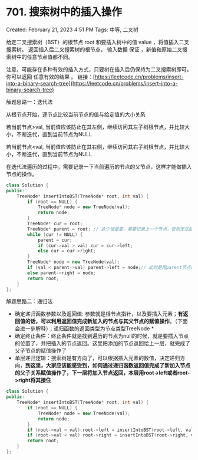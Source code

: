 # 701.  搜索树中的插入操作

Created: February 21, 2023 4:51 PM
Tags: 中等, 二叉树

给定二叉搜索树（BST）的根节点 root 和要插入树中的值 value ，将值插入二叉搜索树。 返回插入后二叉搜索树的根节点。 输入数据 保证 ，新值和原始二叉搜索树中的任意节点值都不同。

注意，可能存在多种有效的插入方式，只要树在插入后仍保持为二叉搜索树即可。 你可以返回 任意有效的结果 。
链接：[https://leetcode.cn/problems/insert-into-a-binary-search-tree](https://leetcode.cn/problems/insert-into-a-binary-search-tree)

解题思路一：迭代法

从根节点开始，逐节点比较当前节点的值与给定值的大小关系

若当前节点>val, 当前值应该防止在其左侧，继续访问其左子树根节点，并比较大小，不断迭代，直到当前节点为NULL

若当前节点<val, 当前值应该防止在其右侧，继续访问其右子树根节点，并比较大小，不断迭代，直到当前节点为NULL

在迭代法遍历的过程中，需要记录一下当前遍历的节点的父节点，这样才能做插入节点的操作。

```cpp
class Solution {
public:
    TreeNode* insertIntoBST(TreeNode* root, int val) {
        if (root == NULL) {
            TreeNode* node = new TreeNode(val);
            return node;
        }
        TreeNode* cur = root;
        TreeNode* parent = root; // 这个很重要，需要记录上一个节点，否则无法赋值新节点
        while (cur != NULL) {
            parent = cur;
            if (cur->val > val) cur = cur->left;
            else cur = cur->right;
        }
        TreeNode* node = new TreeNode(val);
        if (val < parent->val) parent->left = node;// 此时是用parent节点的进行赋值
        else parent->right = node;
        return root;
    }
};
```

解题思路二：递归法

- 确定递归函数参数以及返回值: 参数就是根节点指针，以及要插入元素；**有返回值的话，可以利用返回值完成新加入的节点与其父节点的赋值操作**。（下面会进一步解释）；递归函数的返回类型为节点类型TreeNode *
- 确定终止条件：终止条件就是找到遍历的节点为null的时候，就是要插入节点的位置了，并把插入的节点返回。这里把添加的节点返回给上一层，就完成了父子节点的赋值操作了
- 单层递归逻辑：搜索树是有方向了，可以根据插入元素的数值，决定递归方向，**到这里，大家应该能感受到，如何通过递归函数返回值完成了新加入节点的父子关系赋值操作了，下一层将加入节点返回，本层用root->left或者root->right将其接住**

```cpp
class Solution {
public:
    TreeNode* insertIntoBST(TreeNode* root, int val) {
        if (root == NULL) {
            TreeNode* node = new TreeNode(val);
            return node;
        }
        if (root->val > val) root->left = insertIntoBST(root->left, val);
        if (root->val < val) root->right = insertIntoBST(root->right, val);
        return root;
    }
};
```